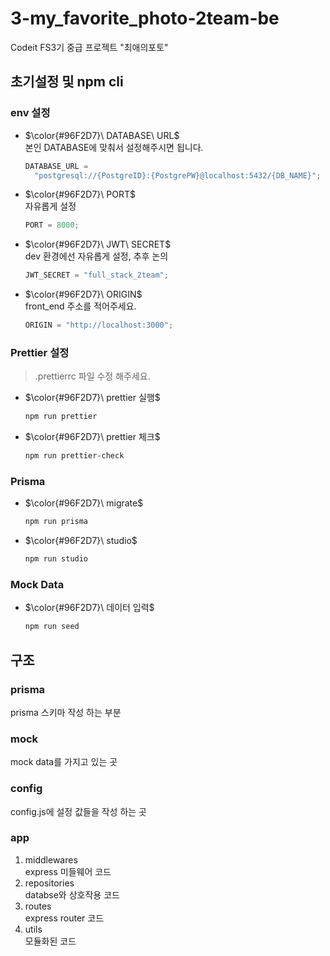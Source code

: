 # 3-my_favorite_photo-2team-be

Codeit FS3기 중급 프로젝트 "최애의포토"

## 초기설정 및 npm cli

### env 설정

- $\color{#96F2D7}\ DATABASE\ URL$ <br />
  본인 DATABASE에 맞춰서 설정해주시면 됩니다. <br />

  ```javascript
  DATABASE_URL =
    "postgresql://{PostgreID}:{PostgrePW}@localhost:5432/{DB_NAME}";
  ```

- $\color{#96F2D7}\ PORT$ <br />
  자유롭게 설정 <br />

  ```javascript
  PORT = 8000;
  ```

- $\color{#96F2D7}\ JWT\ SECRET$ <br />
  dev 환경에선 자유롭게 설정, 추후 논의 <br />

  ```javascript
  JWT_SECRET = "full_stack_2team";
  ```

- $\color{#96F2D7}\ ORIGIN$ <br />
  front_end 주소를 적어주세요. <br />

  ```javascript
  ORIGIN = "http://localhost:3000";
  ```

### Prettier 설정

> .prettierrc 파일 수정 해주세요.

- $\color{#96F2D7}\ prettier 실행$ <br />

  ```bash
  npm run prettier
  ```

- $\color{#96F2D7}\ prettier 체크$ <br />

  ```bash
  npm run prettier-check
  ```

### Prisma

- $\color{#96F2D7}\ migrate$ <br />

  ```bash
  npm run prisma
  ```

- $\color{#96F2D7}\ studio$ <br />
  ```bash
  npm run studio
  ```

### Mock Data

- $\color{#96F2D7}\ 데이터 입력$ <br />
  ```bash
  npm run seed
  ```

## 구조

### prisma

prisma 스키마 작성 하는 부분

### mock

mock data를 가지고 있는 곳

### config

config.js에 설정 값들을 작성 하는 곳

### app

1. middlewares <br />
   express 미들웨어 코드
2. repositories <br />
   databse와 상호작용 코드
3. routes <br />
   express router 코드
4. utils <br/>
   모듈화된 코드
